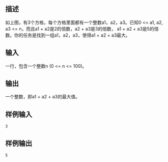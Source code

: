 ## 描述


如上图，有3个方格，每个方格里面都有一个整数a1，a2，a3。已知0 <= a1, a2, a3 <= n，而且a1 + a2是2的倍数，a2 + a3是3的倍数， a1 + a2 + a3是5的倍数。你的任务是找到一组a1，a2，a3，使得a1 + a2 + a3最大。

## 输入


一行，包含一个整数n (0 <= n <= 100)。

## 输出


一个整数，即a1 + a2 + a3的最大值。

## 样例输入


```
3

```


## 样例输出


```
5

```


